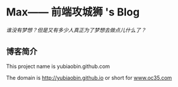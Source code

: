 Max—— 前端攻城狮 's Blog
=======================


###### 谁没有梦想？但是又有多少人真正为了梦想去做点儿什么了？







博客简介
-------

This project name is yubiaobin.github.com

The domain is  http://yubiaobin.github.io  or  short for www.oc35.com
